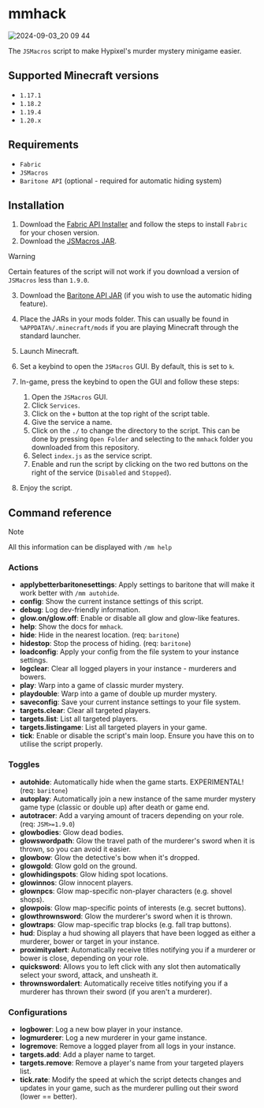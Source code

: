 # mmhack

![2024-09-03_20 09 44](https://github.com/user-attachments/assets/87743d1e-8ace-45a7-96a7-2d89530ebedc)

The `JSMacros` script to make Hypixel's murder mystery minigame easier.

## Supported Minecraft versions
- `1.17.1`
- `1.18.2`
- `1.19.4`
- `1.20.x`

## Requirements
- `Fabric`
- `JSMacros`
- `Baritone API` (optional - required for automatic hiding system)

## Installation
1. Download the [Fabric API Installer](https://fabricmc.net/use/installer/) and follow the steps to install `Fabric` for your chosen version.
2. Download the [JSMacros JAR](https://www.curseforge.com/minecraft/mc-mods/jsmacros).
> [!WARNING]
> Certain features of the script will not work if you download a version of `JSMacros` less than `1.9.0`.

3. Download the [Baritone API JAR](https://github.com/cabaletta/baritone/releases) (if you wish to use the automatic hiding feature).

4. Place the JARs in your mods folder. This can usually be found in `%APPDATA%/.minecraft/mods` if you are playing Minecraft through the standard launcher.
   
5. Launch Minecraft.
   
6. Set a keybind to open the `JSMacros` GUI. By default, this is set to `k`.

7. In-game, press the keybind to open the GUI and follow these steps:
   1. Open the `JSMacros` GUI.
   2. Click `Services`.
   3. Click on the `+` button at the top right of the script table.
   4. Give the service a name.
   5. Click on the `./` to change the directory to the script. This can be done by pressing `Open Folder` and selecting to the `mmhack` folder you downloaded from this repository.
   6. Select `index.js` as the service script.
   7. Enable and run the script by clicking on the two red buttons on the right of the service (`Disabled` and `Stopped`).

8. Enjoy the script.

## Command reference
> [!NOTE]
> All this information can be displayed with `/mm help`

### Actions
- **applybetterbaritonesettings**: Apply settings to baritone that will make it work better with `/mm autohide`.
- **config**: Show the current instance settings of this script.
- **debug**: Log dev-friendly information.
- **glow.on/glow.off**: Enable or disable all glow and glow-like features.
- **help**: Show the docs for `mmhack`.
- **hide**: Hide in the nearest location. (req: `baritone`)
- **hidestop**: Stop the process of hiding. (req: `baritone`)
- **loadconfig**: Apply your config from the file system to your instance settings.
- **logclear**: Clear all logged players in your instance - murderers and bowers.
- **play**: Warp into a game of classic murder mystery.
- **playdouble**: Warp into a game of double up murder mystery.
- **saveconfig**: Save your current instance settings to your file system.
- **targets.clear**: Clear all targeted players.
- **targets.list**: List all targeted players.
- **targets.listingame**: List all targeted players in your game.
- **tick**: Enable or disable the script's main loop. Ensure you have this on to utilise the script properly.

### Toggles
- **autohide**: Automatically hide when the game starts. EXPERIMENTAL! (req: `baritone`)
- **autoplay**: Automatically join a new instance of the same murder mystery game type (classic or double up) after death or game end.
- **autotracer**: Add a varying amount of tracers depending on your role. (req: `JSM>=1.9.0`)
- **glowbodies**: Glow dead bodies.
- **glowswordpath**: Glow the travel path of the murderer's sword when it is thrown, so you can avoid it easier.
- **glowbow**: Glow the detective's bow when it's dropped.
- **glowgold**: Glow gold on the ground.
- **glowhidingspots**: Glow hiding spot locations.
- **glowinnos**: Glow innocent players.
- **glownpcs**: Glow map-specific non-player characters (e.g. shovel shops).
- **glowpois**: Glow map-specific points of interests (e.g. secret buttons).
- **glowthrownsword**: Glow the murderer's sword when it is thrown.
- **glowtraps**: Glow map-specific trap blocks (e.g. fall trap buttons).
- **hud**: Display a hud showing all players that have been logged as either a murderer, bower or target in your instance.
- **proximityalert**: Automatically receive titles notifying you if a murderer or bower is close, depending on your role.
- **quicksword**: Allows you to left click with any slot then automatically select your sword, attack, and unsheath it.
- **thrownswordalert**: Automatically receive titles notifying you if a murderer has thrown their sword (if you aren't a murderer).

### Configurations
- **logbower**: Log a new bow player in your instance.
- **logmurderer**: Log a new murderer in your game instance.
- **logremove**: Remove a logged player from all logs in your instance.
- **targets.add**: Add a player name to target.
- **targets.remove**: Remove a player's name from your targeted players list.
- **tick.rate**: Modify the speed at which the script detects changes and updates in your game, such as the murderer pulling out their sword (lower == better).


